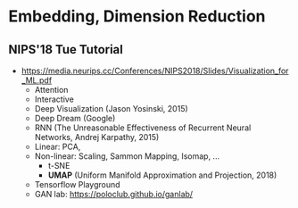 # Embedding, Dimension Reduction

## NIPS'18 Tue Tutorial
- https://media.neurips.cc/Conferences/NIPS2018/Slides/Visualization_for_ML.pdf
	- Attention
	- Interactive
	- Deep Visualization (Jason Yosinski, 2015)
	- Deep Dream (Google)
	- RNN (The Unreasonable Effectiveness of Recurrent Neural Networks, Andrej Karpathy, 2015)
	- Linear: PCA, 
	- Non-linear: Scaling, Sammon Mapping, Isomap, ...
		- t-SNE
		- **UMAP** (Uniform Manifold Approximation and Projection, 2018)
	- Tensorflow Playground
	- GAN lab: https://poloclub.github.io/ganlab/